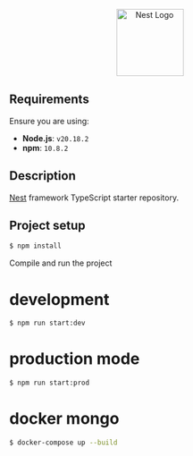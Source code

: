 <p align="center">
  <a href="http://nestjs.com/" target="blank"><img src="https://nestjs.com/img/logo-small.svg" width="120" alt="Nest Logo" /></a>
</p>


## Requirements

Ensure you are using:

- **Node.js**: `v20.18.2`
- **npm**: `10.8.2`

## Description

[Nest](https://github.com/nestjs/nest) framework TypeScript starter repository.

## Project setup

```bash
$ npm install
```

Compile and run the project

# development
```bash
$ npm run start:dev
```

# production mode
```bash
$ npm run start:prod
```

# docker mongo
```bash
$ docker-compose up --build
```
